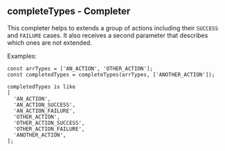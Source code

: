 ## completeTypes - Completer

This completer helps to extends a group of actions including their `SUCCESS` and `FAILURE` cases. It also receives a second parameter that describes which ones are not extended.

Examples:
```
const arrTypes = ['AN_ACTION', 'OTHER_ACTION'];
const completedTypes = completeTypes(arrTypes, ['ANOTHER_ACTION']);

completedTypes is like
[
  'AN_ACTION',
  'AN_ACTION_SUCCESS',
  'AN_ACTION_FAILURE',
  'OTHER_ACTION',
  'OTHER_ACTION_SUCCESS',
  'OTHER_ACTION_FAILURE',
  'ANOTHER_ACTION',
];
```
